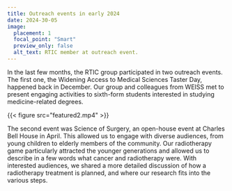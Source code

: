```yaml
---
title: Outreach events in early 2024
date: 2024-30-05
image:
  placement: 1
  focal_point: "Smart"
  preview_only: false
  alt_text: RTIC member at outreach event.
---
```


In the last few months, the RTIC group participated in two outreach events. The first one, the Widening Access to Medical Sciences Taster Day, happened back in December. Our group and colleagues from WEISS met to present engaging activities to sixth-form students interested in studying medicine-related degrees. 

{{< figure src="featured2.mp4" >}}

The second event was Science of Surgery, an open-house event at Charles Bell House in April. This allowed us to engage with diverse audiences, from young children to elderly members of the community. Our radiotherapy game particularly attracted the younger generations and allowed us to describe in a few words what cancer and radiotherapy were. With interested audiences, we shared a more detailed discussion of how a radiotherapy treatment is planned, and where our research fits into the various steps.

